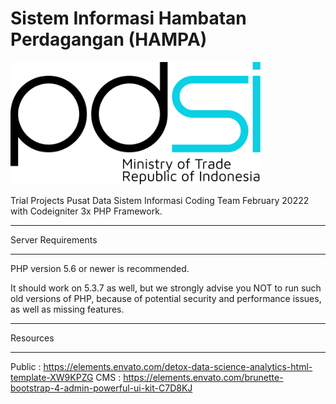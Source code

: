 # Sistem Informasi Hambatan Perdagangan (HAMPA)


<img src="logo.svg" width="400">


Trial Projects
Pusat Data Sistem Informasi Coding Team February 20222 with Codeigniter 3x PHP Framework.

*******************
Server Requirements
*******************

PHP version 5.6 or newer is recommended.

It should work on 5.3.7 as well, but we strongly advise you NOT to run
such old versions of PHP, because of potential security and performance
issues, as well as missing features.

*********
Resources
*********

Public : https://elements.envato.com/detox-data-science-analytics-html-template-XW9KPZG
CMS : https://elements.envato.com/brunette-bootstrap-4-admin-powerful-ui-kit-C7D8KJ
